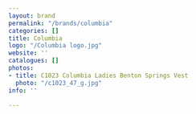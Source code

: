 ```yaml
---
layout: brand
permalink: "/brands/columbia"
categories: []
title: Columbia
logo: "/Columbia logo.jpg"
website: ''
catalogues: []
photos:
- title: C1023 Columbia Ladies Benton Springs Vest
  photo: "/c1023_47_g.jpg"
info: ''

---
```

